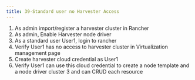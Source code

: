 ```yaml
---
title: 39-Standard user no Harvester Access
---
```

1. As admin import/register a harvester cluster in Rancher
1. As admin, Enable Harvester node driver
1. As a standard user User1, login to rancher
1. Verify User1 has no access to harvester cluster in Virtualization management page
1. Create harvester cloud credential as User1
1. Verify User1 can use this cloud credential to create a node template and a node driver cluster 3 and can CRUD each resource
